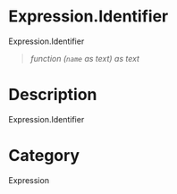 ﻿# Expression.Identifier
Expression.Identifier
> _function (<code>name</code> as text) as text_
# Description 
Expression.Identifier
# Category 
Expression
